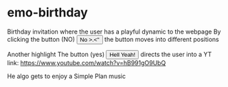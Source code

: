 # emo-birthday
Birthday invitation where the user has a playful dynamic to the webpage
By clicking the button (NO)
            <button id="nao"> No >.<'' </button> 
the button moves into different positions

Another highlight 
The button (yes)
            <button id="sim">Hell Yeah! </button>
directs the user into a YT link:
https://www.youtube.com/watch?v=hB991gO9UbQ

He algo gets to enjoy a Simple Plan music
